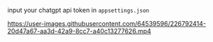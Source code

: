 input your chatgpt api token in `appsettings.json`



https://user-images.githubusercontent.com/64539596/226792414-20d47a67-aa3d-42a9-8cc7-a40c13277626.mp4

